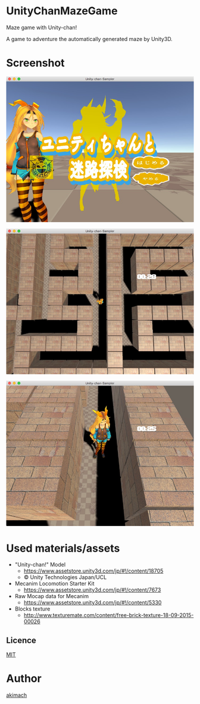 # UnityChanMazeGame

Maze game with Unity-chan!

A game to adventure the automatically generated maze by Unity3D.

# Screenshot

![](https://raw.githubusercontent.com/akimach/UnityChanMazeGame/master/screenshot/start.jpg)

![](https://raw.githubusercontent.com/akimach/UnityChanMazeGame/master/screenshot/playing.jpg)

![](https://github.com/akimach/UnityChanMazeGame/blob/master/screenshot/playing2.jpg?raw=true)

# Used materials/assets

* "Unity-chan!" Model
    * https://www.assetstore.unity3d.com/jp/#!/content/18705
    * © Unity Technologies Japan/UCL
* Mecanim Locomotion Starter Kit
    * https://www.assetstore.unity3d.com/jp/#!/content/7673
* Raw Mocap data for Mecanim
    * https://www.assetstore.unity3d.com/jp/#!/content/5330
* Blocks texture
    * http://www.texturemate.com/content/free-brick-texture-18-09-2015-00026

## Licence

[MIT](https://github.com/tcnksm/tool/blob/master/)

# Author

[akimach](https://github.com/akimach)
